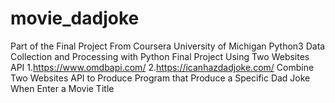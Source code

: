 # movie_dadjoke
Part of the Final Project From Coursera University of Michigan Python3 Data Collection and Processing with Python Final Project 
Using Two Websites API  1.https://www.omdbapi.com/ 2.https://icanhazdadjoke.com/
Combine Two Websites API to Produce Program that Produce a Specific Dad Joke When Enter a Movie Title
